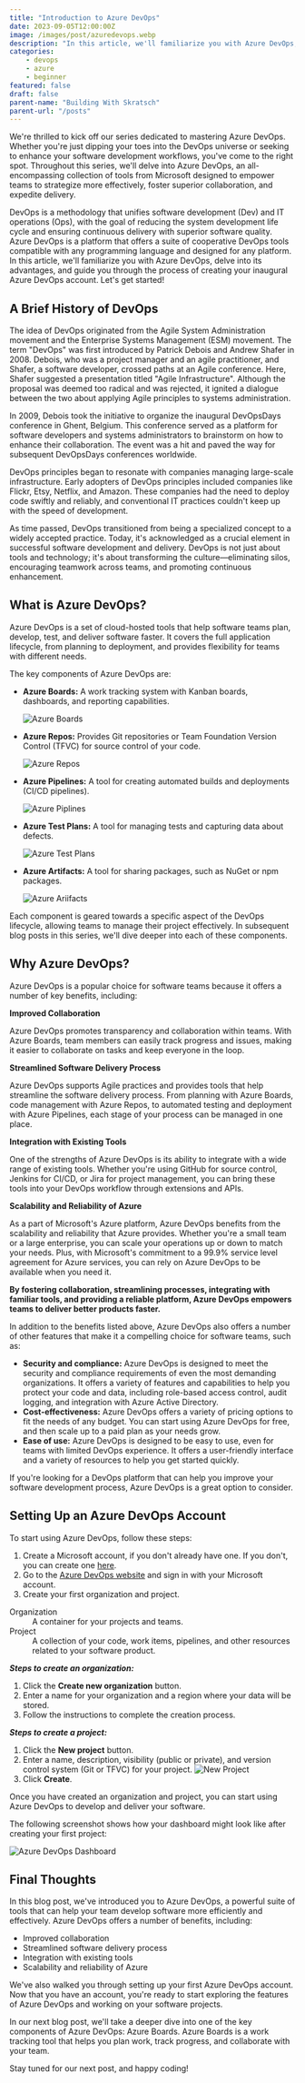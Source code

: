 ```yaml
---
title: "Introduction to Azure DevOps"
date: 2023-09-05T12:00:00Z
image: /images/post/azuredevops.webp
description: "In this article, we'll familiarize you with Azure DevOps, delve into its advantages, and guide you through the process of creating your inaugural Azure DevOps account."
categories:
    - devops
    - azure
    - beginner
featured: false
draft: false
parent-name: "Building With Skratsch"
parent-url: "/posts"
---
```


We're thrilled to kick off our series dedicated to mastering Azure DevOps. Whether you're just dipping your toes into the DevOps universe or seeking to enhance your software development workflows, you've come to the right spot. Throughout this series, we'll delve into Azure DevOps, an all-encompassing collection of tools from Microsoft designed to empower teams to strategize more effectively, foster superior collaboration, and expedite delivery.

DevOps is a methodology that unifies software development (Dev) and IT operations (Ops), with the goal of reducing the system development life cycle and ensuring continuous delivery with superior software quality. Azure DevOps is a platform that offers a suite of cooperative DevOps tools compatible with any programming language and designed for any platform. In this article, we'll familiarize you with Azure DevOps, delve into its advantages, and guide you through the process of creating your inaugural Azure DevOps account. Let's get started!

## A Brief History of DevOps

The idea of DevOps originated from the Agile System Administration movement and the Enterprise Systems Management (ESM) movement. The term "DevOps" was first introduced by Patrick Debois and Andrew Shafer in 2008. Debois, who was a project manager and an agile practitioner, and Shafer, a software developer, crossed paths at an Agile conference. Here, Shafer suggested a presentation titled "Agile Infrastructure". Although the proposal was deemed too radical and was rejected, it ignited a dialogue between the two about applying Agile principles to systems administration.

In 2009, Debois took the initiative to organize the inaugural DevOpsDays conference in Ghent, Belgium. This conference served as a platform for software developers and systems administrators to brainstorm on how to enhance their collaboration. The event was a hit and paved the way for subsequent DevOpsDays conferences worldwide.

DevOps principles began to resonate with companies managing large-scale infrastructure. Early adopters of DevOps principles included companies like Flickr, Etsy, Netflix, and Amazon. These companies had the need to deploy code swiftly and reliably, and conventional IT practices couldn't keep up with the speed of development.

As time passed, DevOps transitioned from being a specialized concept to a widely accepted practice. Today, it's acknowledged as a crucial element in successful software development and delivery. DevOps is not just about tools and technology; it's about transforming the culture—eliminating silos, encouraging teamwork across teams, and promoting continuous enhancement.

## What is Azure DevOps?

Azure DevOps is a set of cloud-hosted tools that help software teams plan, develop, test, and deliver software faster. It covers the full application lifecycle, from planning to deployment, and provides flexibility for teams with different needs.

The key components of Azure DevOps are:

- **Azure Boards:** A work tracking system with Kanban boards, dashboards, and reporting capabilities.

    ![Azure Boards](/images/post/ado_boards.webp)

- **Azure Repos:** Provides Git repositories or Team Foundation Version Control (TFVC) for source control of your code.

    ![Azure Repos](/images/post/ado_repos.webp)

- **Azure Pipelines:** A tool for creating automated builds and deployments (CI/CD pipelines).

    ![Azure Piplines](/images/post/ado_pipelines.webp)

- **Azure Test Plans:** A tool for managing tests and capturing data about defects.

    ![Azure Test Plans](/images/post/ado_testplans.webp)

- **Azure Artifacts:** A tool for sharing packages, such as NuGet or npm packages.

    ![Azure Ariifacts](/images/post/ado_artifacts.webp)

Each component is geared towards a specific aspect of the DevOps lifecycle, allowing teams to manage their project effectively. In subsequent blog posts in this series, we'll dive deeper into each of these components.

## Why Azure DevOps?

Azure DevOps is a popular choice for software teams because it offers a number of key benefits, including:

**Improved Collaboration**

Azure DevOps promotes transparency and collaboration within teams. With Azure Boards, team members can easily track progress and issues, making it easier to collaborate on tasks and keep everyone in the loop.

**Streamlined Software Delivery Process**

Azure DevOps supports Agile practices and provides tools that help streamline the software delivery process. From planning with Azure Boards, code management with Azure Repos, to automated testing and deployment with Azure Pipelines, each stage of your process can be managed in one place.

**Integration with Existing Tools**

One of the strengths of Azure DevOps is its ability to integrate with a wide range of existing tools. Whether you're using GitHub for source control, Jenkins for CI/CD, or Jira for project management, you can bring these tools into your DevOps workflow through extensions and APIs.

**Scalability and Reliability of Azure**

As a part of Microsoft's Azure platform, Azure DevOps benefits from the scalability and reliability that Azure provides. Whether you're a small team or a large enterprise, you can scale your operations up or down to match your needs. Plus, with Microsoft's commitment to a 99.9% service level agreement for Azure services, you can rely on Azure DevOps to be available when you need it.

**By fostering collaboration, streamlining processes, integrating with familiar tools, and providing a reliable platform, Azure DevOps empowers teams to deliver better products faster.**

In addition to the benefits listed above, Azure DevOps also offers a number of other features that make it a compelling choice for software teams, such as:

- **Security and compliance:** Azure DevOps is designed to meet the security and compliance requirements of even the most demanding organizations. It offers a variety of features and capabilities to help you protect your code and data, including role-based access control, audit logging, and integration with Azure Active Directory.
- **Cost-effectiveness:** Azure DevOps offers a variety of pricing options to fit the needs of any budget. You can start using Azure DevOps for free, and then scale up to a paid plan as your needs grow.
- **Ease of use:** Azure DevOps is designed to be easy to use, even for teams with limited DevOps experience. It offers a user-friendly interface and a variety of resources to help you get started quickly.

If you're looking for a DevOps platform that can help you improve your software development process, Azure DevOps is a great option to consider.

## Setting Up an Azure DevOps Account

To start using Azure DevOps, follow these steps:

1. Create a Microsoft account, if you don't already have one. If you don't, you can create one [here](https://account.microsoft.com/).
2. Go to the [Azure DevOps website](https://dev.azure.com/) and sign in with your Microsoft account.
3. Create your first organization and project.

<dl>
    <dt>Organization</dt>
    <dd>A container for your projects and teams.</dd>
    <dt>Project</dt>
    <dd>A collection of your code, work items, pipelines, and other resources related to your software product.</dd>
</dl>

***Steps to create an organization:***

1. Click the **Create new organization** button.
2. Enter a name for your organization and a region where your data will be stored.
3. Follow the instructions to complete the creation process.

***Steps to create a project:***

1. Click the **New project** button.
2. Enter a name, description, visibility (public or private), and version control system (Git or TFVC) for your project.
    ![New Project](/images/post/ado_newproject.webp)
3. Click **Create**.

Once you have created an organization and project, you can start using Azure DevOps to develop and deliver your software.

The following screenshot shows how your dashboard might look like after creating your first project:

![Azure DevOps Dashboard](/images/post/ado_dashboard.webp)

## Final Thoughts

In this blog post, we've introduced you to Azure DevOps, a powerful suite of tools that can help your team develop software more efficiently and effectively. Azure DevOps offers a number of benefits, including:

- Improved collaboration
- Streamlined software delivery process
- Integration with existing tools
- Scalability and reliability of Azure

We've also walked you through setting up your first Azure DevOps account. Now that you have an account, you're ready to start exploring the features of Azure DevOps and working on your software projects.

In our next blog post, we'll take a deeper dive into one of the key components of Azure DevOps: Azure Boards. Azure Boards is a work tracking tool that helps you plan work, track progress, and collaborate with your team.

Stay tuned for our next post, and happy coding!

